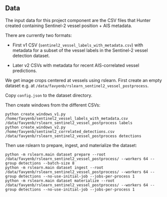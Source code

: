 Data
----

The input data for this project component are the CSV files that Hunter created
containing Sentinel-2 vessel position + AIS metadata.

There are currently two formats:

- First v1 CSV (`sentinel2_vessel_labels_with_metadata.csv`) with metadata for a subset of
  the vessel labels in the Sentinel-2 vessel detection dataset.

- Later v2 CSVs with metadata for recent AIS-correlated vessel predictions.

We get image crops centered at vessels using rslearn.
First create an empty dataset e.g. at `/data/favyenb/rslearn_sentinel2_vessel_postprocess`.

Copy `config.json` to the dataset directory.

Then create windows from the different CSVs:

    python create_windows_v1.py /home/favyenb/sentinel2_vessel_labels_with_metadata.csv /data/favyenb/rslearn_sentinel2_vessel_postprocess labels
    python create_windows_v2.py /home/favyenb/sentinel2_correlated_detections.csv /data/favyenb/rslearn_sentinel2_vessel_postprocess detections

Then use rslearn to prepare, ingest, and materialize the dataset:

    python -m rslearn.main dataset prepare --root /data/favyenb/rslearn_sentinel2_vessel_postprocess/ --workers 64 --group detections --batch-size 8
    python -m rslearn.main dataset ingest --root /data/favyenb/rslearn_sentinel2_vessel_postprocess/ --workers 64 --group detections --no-use-initial-job --jobs-per-process 1
    python -m rslearn.main dataset materialize --root /data/favyenb/rslearn_sentinel2_vessel_postprocess/ --workers 64 --group detections --no-use-initial-job --jobs-per-process 1
